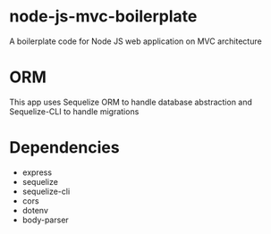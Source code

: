 # node-js-mvc-boilerplate
A boilerplate code for Node JS web application on MVC architecture 

# ORM
This app uses Sequelize ORM to handle database abstraction and Sequelize-CLI to handle migrations

# Dependencies
- express
- sequelize
- sequelize-cli
- cors
- dotenv
- body-parser